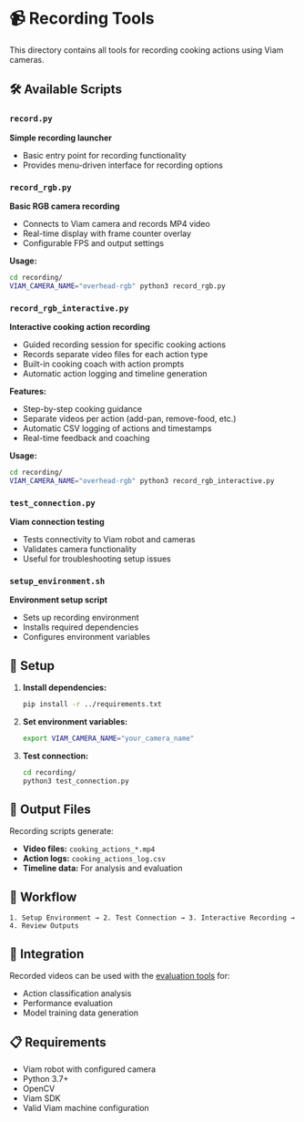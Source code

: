 # 📹 Recording Tools

This directory contains all tools for recording cooking actions using Viam cameras.

## 🛠️ Available Scripts

### `record.py`

**Simple recording launcher**

-   Basic entry point for recording functionality
-   Provides menu-driven interface for recording options

### `record_rgb.py`

**Basic RGB camera recording**

-   Connects to Viam camera and records MP4 video
-   Real-time display with frame counter overlay
-   Configurable FPS and output settings

**Usage:**

```bash
cd recording/
VIAM_CAMERA_NAME="overhead-rgb" python3 record_rgb.py
```

### `record_rgb_interactive.py`

**Interactive cooking action recording**

-   Guided recording session for specific cooking actions
-   Records separate video files for each action type
-   Built-in cooking coach with action prompts
-   Automatic action logging and timeline generation

**Features:**

-   Step-by-step cooking guidance
-   Separate videos per action (add-pan, remove-food, etc.)
-   Automatic CSV logging of actions and timestamps
-   Real-time feedback and coaching

**Usage:**

```bash
cd recording/
VIAM_CAMERA_NAME="overhead-rgb" python3 record_rgb_interactive.py
```

### `test_connection.py`

**Viam connection testing**

-   Tests connectivity to Viam robot and cameras
-   Validates camera functionality
-   Useful for troubleshooting setup issues

### `setup_environment.sh`

**Environment setup script**

-   Sets up recording environment
-   Installs required dependencies
-   Configures environment variables

## 🔧 Setup

1. **Install dependencies:**

    ```bash
    pip install -r ../requirements.txt
    ```

2. **Set environment variables:**

    ```bash
    export VIAM_CAMERA_NAME="your_camera_name"
    ```

3. **Test connection:**
    ```bash
    cd recording/
    python3 test_connection.py
    ```

## 📁 Output Files

Recording scripts generate:

-   **Video files:** `cooking_actions_*.mp4`
-   **Action logs:** `cooking_actions_log.csv`
-   **Timeline data:** For analysis and evaluation

## 🎯 Workflow

```
1. Setup Environment → 2. Test Connection → 3. Interactive Recording → 4. Review Outputs
```

## 🔗 Integration

Recorded videos can be used with the [evaluation tools](../evaluation/) for:

-   Action classification analysis
-   Performance evaluation
-   Model training data generation

## 📋 Requirements

-   Viam robot with configured camera
-   Python 3.7+
-   OpenCV
-   Viam SDK
-   Valid Viam machine configuration
